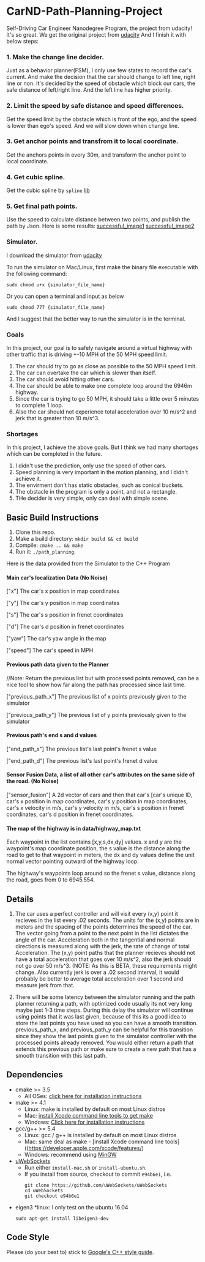 # CarND-Path-Planning-Project
Self-Driving Car Engineer Nanodegree Program, the project from udacity! It's so great.
We get the original project from [udacity](https://github.com/udacity/CarND-Path-Planning-Project)
And I finish it with below steps:
### 1. Make the change line decider.
Just as a behavior planner(FSM), I only use few states to record the car's current. And make the decision that the car should change to left line, right line or non. It's decided by the speed of obstacle which block our cars, the safe distance of left/right line. And the left line has higher priority.
### 2. Limit the speed by safe distance and speed differences.
Get the speed limit by the obstacle which is front of the ego, and the speed is lower than ego's speed. And we will slow down when change line.
### 3. Get anchor points and transfrom it to local coordinate.
Get the anchors points in every 30m, and transform the anchor point to local coordinate. 
### 4. Get cubic spline.
Get the cubic spline by `spline` [lib](https://kluge.in-chemnitz.de/opensource/spline/)
### 5. Get final path points.
Use the speed to calculate distance between two points, and publish the path by Json.
Here is some results:
[successful_image1]
[successful_image2]
### Simulator.
I download the simulator from [udacity]((https://github.com/udacity/self-driving-car-sim/releases/tag/T3_v1.2))

To run the simulator on Mac/Linux, first make the binary file executable with the following command:
```shell
sudo chmod u+x {simulator_file_name}
```
Or you can open a terminal and input as below
```shell
sudo chmod 777 {simulator_file_name}
```
And I suggest that the better way to run the simulator is in the terminal.
### Goals
In this project, our goal is to safely navigate around a virtual highway with other traffic that is driving +-10 MPH of the 50 MPH speed limit. 
1. The car should try to go as close as possible to the 50 MPH speed limit.
2. The car can overtake the car which is slower than itself.
3. The car should avoid hitting other cars.
4. The car should be able to make one complete loop around the 6946m highway.
5. Since the car is trying to go 50 MPH, it should take a little over 5 minutes to complete 1 loop.
6. Also the car should not experience total acceleration over 10 m/s^2 and jerk that is greater than 10 m/s^3.

### Shortages
In this project, I achieve the above goals. But I think we had many shortages which can be completed in the future.
1. I didn't use the prediction, only use the speed of other cars.
2. Speed planning is very important in the motion planning, and I didn't achieve it.
3. The envirment don't has static obstacles, such as conical buckets.
4. The obstacle in the program is only a point, and not a rectangle.
5. THe decider is very simple, only can deal with simple scene.


## Basic Build Instructions

1. Clone this repo.
2. Make a build directory: `mkdir build && cd build`
3. Compile: `cmake .. && make`
4. Run it: `./path_planning`.

Here is the data provided from the Simulator to the C++ Program

#### Main car's localization Data (No Noise)

["x"] The car's x position in map coordinates

["y"] The car's y position in map coordinates

["s"] The car's s position in frenet coordinates

["d"] The car's d position in frenet coordinates

["yaw"] The car's yaw angle in the map

["speed"] The car's speed in MPH

#### Previous path data given to the Planner

//Note: Return the previous list but with processed points removed, can be a nice tool to show how far along
the path has processed since last time. 

["previous_path_x"] The previous list of x points previously given to the simulator

["previous_path_y"] The previous list of y points previously given to the simulator

#### Previous path's end s and d values 

["end_path_s"] The previous list's last point's frenet s value

["end_path_d"] The previous list's last point's frenet d value

#### Sensor Fusion Data, a list of all other car's attributes on the same side of the road. (No Noise)

["sensor_fusion"] A 2d vector of cars and then that car's [car's unique ID, car's x position in map coordinates, car's y position in map coordinates, car's x velocity in m/s, car's y velocity in m/s, car's s position in frenet coordinates, car's d position in frenet coordinates. 

#### The map of the highway is in data/highway_map.txt
Each waypoint in the list contains  [x,y,s,dx,dy] values. x and y are the waypoint's map coordinate position, the s value is the distance along the road to get to that waypoint in meters, the dx and dy values define the unit normal vector pointing outward of the highway loop.

The highway's waypoints loop around so the frenet s value, distance along the road, goes from 0 to 6945.554.
## Details

1. The car uses a perfect controller and will visit every (x,y) point it recieves in the list every .02 seconds. The units for the (x,y) points are in meters and the spacing of the points determines the speed of the car. The vector going from a point to the next point in the list dictates the angle of the car. Acceleration both in the tangential and normal directions is measured along with the jerk, the rate of change of total Acceleration. The (x,y) point paths that the planner recieves should not have a total acceleration that goes over 10 m/s^2, also the jerk should not go over 50 m/s^3. (NOTE: As this is BETA, these requirements might change. Also currently jerk is over a .02 second interval, it would probably be better to average total acceleration over 1 second and measure jerk from that.

2. There will be some latency between the simulator running and the path planner returning a path, with optimized code usually its not very long maybe just 1-3 time steps. During this delay the simulator will continue using points that it was last given, because of this its a good idea to store the last points you have used so you can have a smooth transition. previous_path_x, and previous_path_y can be helpful for this transition since they show the last points given to the simulator controller with the processed points already removed. You would either return a path that extends this previous path or make sure to create a new path that has a smooth transition with this last path.


## Dependencies

* cmake >= 3.5
  * All OSes: [click here for installation instructions](https://cmake.org/install/)
* make >= 4.1
  * Linux: make is installed by default on most Linux distros
  * Mac: [install Xcode command line tools to get make](https://developer.apple.com/xcode/features/)
  * Windows: [Click here for installation instructions](http://gnuwin32.sourceforge.net/packages/make.htm)
* gcc/g++ >= 5.4
  * Linux: gcc / g++ is installed by default on most Linux distros
  * Mac: same deal as make - [install Xcode command line tools]((https://developer.apple.com/xcode/features/)
  * Windows: recommend using [MinGW](http://www.mingw.org/)
* [uWebSockets](https://github.com/uWebSockets/uWebSockets)
  * Run either `install-mac.sh` or `install-ubuntu.sh`.
  * If you install from source, checkout to commit `e94b6e1`, i.e.
    ```
    git clone https://github.com/uWebSockets/uWebSockets 
    cd uWebSockets
    git checkout e94b6e1
    ```
* eigen3 
    *linux: I only test on the ubuntu 16.04
	```
	sudo apt-get install libeigen3-dev 
	```

## Code Style

Please (do your best to) stick to [Google's C++ style guide](https://google.github.io/styleguide/cppguide.html).

[//]: # (Image References)
[successful_image1]: ./data/pictures1.png
[successful_image2]: ./data/pictures2.png
